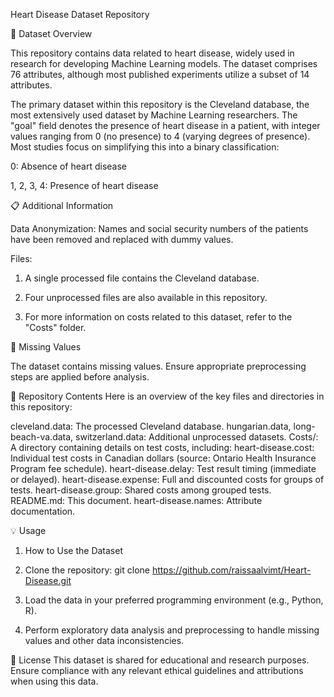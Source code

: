 Heart Disease Dataset Repository

📂 Dataset Overview

This repository contains data related to heart disease, widely used in research for developing Machine Learning models. The dataset comprises 76 attributes, although most published experiments utilize a subset of 14 attributes.

The primary dataset within this repository is the Cleveland database, the most extensively used dataset by Machine Learning researchers. The "goal" field denotes the presence of heart disease in a patient, with integer values ranging from 0 (no presence) to 4 (varying degrees of presence). Most studies focus on simplifying this into a binary classification:

0: Absence of heart disease

1, 2, 3, 4: Presence of heart disease

📋 Additional Information

Data Anonymization: Names and social security numbers of the patients have been removed and replaced with dummy values.

Files: 

1. A single processed file contains the Cleveland database.

2. Four unprocessed files are also available in this repository.

3. For more information on costs related to this dataset, refer to the "Costs" folder.

📝 Missing Values

The dataset contains missing values. Ensure appropriate preprocessing steps are applied before analysis.

📂 Repository Contents
Here is an overview of the key files and directories in this repository:

cleveland.data: The processed Cleveland database.
hungarian.data, long-beach-va.data, switzerland.data: Additional unprocessed datasets.
Costs/: A directory containing details on test costs, including:
heart-disease.cost: Individual test costs in Canadian dollars (source: Ontario Health Insurance Program fee schedule).
heart-disease.delay: Test result timing (immediate or delayed).
heart-disease.expense: Full and discounted costs for groups of tests.
heart-disease.group: Shared costs among grouped tests.
README.md: This document.
heart-disease.names: Attribute documentation.

💡 Usage
1. How to Use the Dataset

2. Clone the repository: git clone https://github.com/raissaalvimt/Heart-Disease.git

3. Load the data in your preferred programming environment (e.g., Python, R).
  
4. Perform exploratory data analysis and preprocessing to handle missing values and other data inconsistencies.


📜 License
This dataset is shared for educational and research purposes. Ensure compliance with any relevant ethical guidelines and attributions when using this data.
